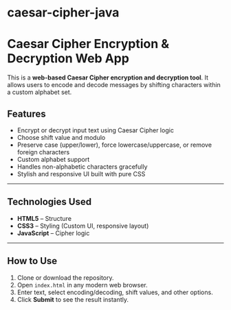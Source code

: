 # caesar-cipher-java
# Caesar Cipher Encryption & Decryption Web App

This is a **web-based Caesar Cipher encryption and decryption tool**. It allows users to encode and decode messages by shifting characters within a custom alphabet set.

##  Features

-  Encrypt or decrypt input text using Caesar Cipher logic
-  Choose shift value and modulo
-  Preserve case (upper/lower), force lowercase/uppercase, or remove foreign characters
-  Custom alphabet support
-  Handles non-alphabetic characters gracefully
-  Stylish and responsive UI built with pure CSS

---

##  Technologies Used

- **HTML5** – Structure
- **CSS3** – Styling (Custom UI, responsive layout)
- **JavaScript** – Cipher logic

---

##  How to Use

1. Clone or download the repository.
2. Open `index.html` in any modern web browser.
3. Enter text, select encoding/decoding, shift values, and other options.
4. Click **Submit** to see the result instantly.



